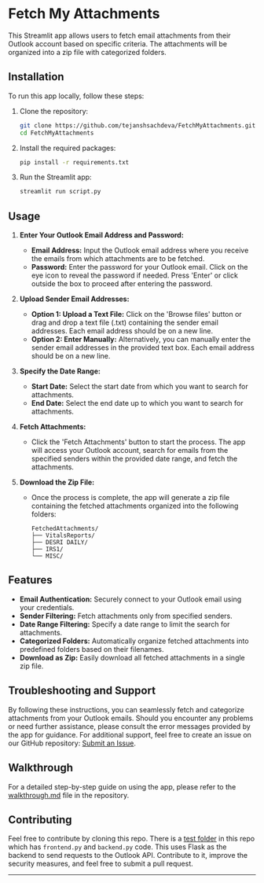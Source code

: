 # Fetch My Attachments

This Streamlit app allows users to fetch email attachments from their Outlook account based on specific criteria. The attachments will be organized into a zip file with categorized folders.

## Installation

To run this app locally, follow these steps:

1. Clone the repository:

   ```bash
   git clone https://github.com/tejanshsachdeva/FetchMyAttachments.git
   cd FetchMyAttachments
   ```
2. Install the required packages:

   ```bash
   pip install -r requirements.txt
   ```
3. Run the Streamlit app:

   ```bash
   streamlit run script.py
   ```

## Usage

1. **Enter Your Outlook Email Address and Password:**

   - **Email Address:** Input the Outlook email address where you receive the emails from which attachments are to be fetched.
   - **Password:** Enter the password for your Outlook email. Click on the eye icon to reveal the password if needed. Press 'Enter' or click outside the box to proceed after entering the password.
2. **Upload Sender Email Addresses:**

   - **Option 1: Upload a Text File:** Click on the 'Browse files' button or drag and drop a text file (.txt) containing the sender email addresses. Each email address should be on a new line.
   - **Option 2: Enter Manually:** Alternatively, you can manually enter the sender email addresses in the provided text box. Each email address should be on a new line.
3. **Specify the Date Range:**

   - **Start Date:** Select the start date from which you want to search for attachments.
   - **End Date:** Select the end date up to which you want to search for attachments.
4. **Fetch Attachments:**

   - Click the 'Fetch Attachments' button to start the process. The app will access your Outlook account, search for emails from the specified senders within the provided date range, and fetch the attachments.
5. **Download the Zip File:**

   - Once the process is complete, the app will generate a zip file containing the fetched attachments organized into the following folders:
     ```
     FetchedAttachments/
     ├── VitalsReports/
     ├── DESRI DAILY/
     ├── IRS1/
     └── MISC/
     ```

## Features

- **Email Authentication:** Securely connect to your Outlook email using your credentials.
- **Sender Filtering:** Fetch attachments only from specified senders.
- **Date Range Filtering:** Specify a date range to limit the search for attachments.
- **Categorized Folders:** Automatically organize fetched attachments into predefined folders based on their filenames.
- **Download as Zip:** Easily download all fetched attachments in a single zip file.

## Troubleshooting and Support

By following these instructions, you can seamlessly fetch and categorize attachments from your Outlook emails. Should you encounter any problems or need further assistance, please consult the error messages provided by the app for guidance. For additional support, feel free to create an issue on our GitHub repository: [Submit an Issue](https://github.com/tejanshsachdeva/FetchMyAttachments/issues).

## Walkthrough

For a detailed step-by-step guide on using the app, please refer to the [walkthrough.md](https://github.com/tejanshsachdeva/FetchMyAttachments/blob/main/WalkThrough.md) file in the repository.

## Contributing

Feel free to contribute by cloning this repo. There is a [test folder](https://github.com/tejanshsachdeva/FetchMyAttachments/tree/main/test) in this repo which has `frontend.py` and `backend.py` code. This uses Flask as the backend to send requests to the Outlook API. Contribute to it, improve the security measures, and feel free to submit a pull request.

---
